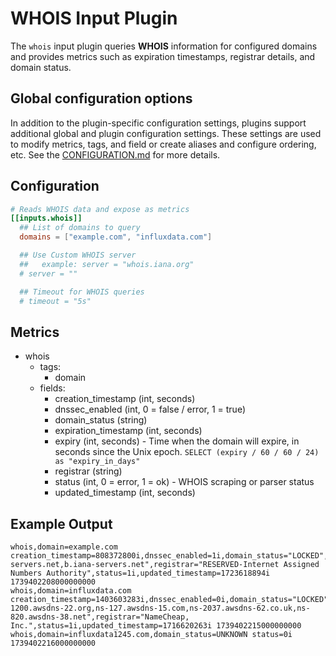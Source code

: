 # WHOIS Input Plugin

The `whois` input plugin queries **WHOIS** information for configured
domains and provides metrics such as expiration timestamps, registrar
details, and domain status.

## Global configuration options <!-- @/docs/includes/plugin_config.md -->

In addition to the plugin-specific configuration settings, plugins support
additional global and plugin configuration settings. These settings are used to
modify metrics, tags, and field or create aliases and configure ordering, etc.
See the [CONFIGURATION.md][CONFIGURATION.md] for more details.

[CONFIGURATION.md]: ../../../docs/CONFIGURATION.md#plugins

## Configuration

```toml @sample.conf
# Reads WHOIS data and expose as metrics
[[inputs.whois]]
  ## List of domains to query
  domains = ["example.com", "influxdata.com"]

  ## Use Custom WHOIS server
  ##   example: server = "whois.iana.org"
  # server = ""

  ## Timeout for WHOIS queries
  # timeout = "5s"
```

## Metrics

- whois
  - tags:
    - domain
  - fields:
    - creation_timestamp (int, seconds)
    - dnssec_enabled (int, 0 = false / error, 1 = true)
    - domain_status (string)
    - expiration_timestamp (int, seconds)
    - expiry (int, seconds) - Time when the domain will expire, in seconds
      since the Unix epoch. `SELECT (expiry / 60 / 60 / 24) as "expiry_in_days"`
    - registrar (string)
    - status (int, 0 = error, 1 = ok) - WHOIS scraping or parser status
    - updated_timestamp (int, seconds)

## Example Output

```text
whois,domain=example.com creation_timestamp=808372800i,dnssec_enabled=1i,domain_status="LOCKED",expiration_timestamp=1755057600i,expiry=15655393i,name_servers="a.iana-servers.net,b.iana-servers.net",registrar="RESERVED-Internet Assigned Numbers Authority",status=1i,updated_timestamp=1723618894i 1739402208000000000
whois,domain=influxdata.com creation_timestamp=1403603283i,dnssec_enabled=0i,domain_status="LOCKED",expiration_timestamp=1750758483i,expiry=11356276i,name_servers="ns-1200.awsdns-22.org,ns-127.awsdns-15.com,ns-2037.awsdns-62.co.uk,ns-820.awsdns-38.net",registrar="NameCheap, Inc.",status=1i,updated_timestamp=1716620263i 1739402215000000000
whois,domain=influxdata1245.com,domain_status=UNKNOWN status=0i 1739402216000000000
```
